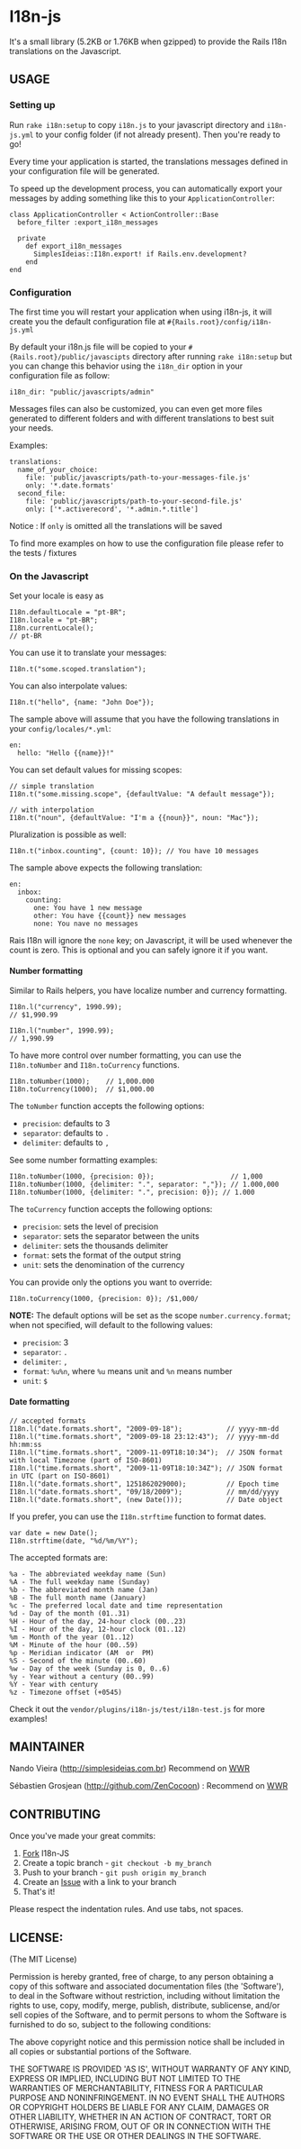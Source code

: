 I18n-js
=======

It's a small library (5.2KB or 1.76KB when gzipped) to provide the Rails I18n translations on the Javascript.

USAGE
-----

### Setting up

Run `rake i18n:setup` to copy `i18n.js` to your javascript directory and `i18n-js.yml` to your config folder (if not already present). Then you're ready to go!

Every time your application is started, the translations messages defined in your configuration file will be generated.

To speed up the development process, you can automatically export your messages by adding something
like this to your `ApplicationController`:

	class ApplicationController < ActionController::Base
	  before_filter :export_i18n_messages

	  private
	    def export_i18n_messages
	      SimplesIdeias::I18n.export! if Rails.env.development?
	    end
	end

### Configuration

The first time you will restart your application when using i18n-js, it will create you the default configuration file at `#{Rails.root}/config/i18n-js.yml`

By default your i18n.js file will be copied to your `#{Rails.root}/public/javascipts` directory after running `rake i18n:setup` but you can change this behavior using the `i18n_dir` option in your configuration file as follow:

    i18n_dir: "public/javascripts/admin"

Messages files can also be customized, you can even get more files generated to different folders and with different translations to best suit your needs.

Examples:

    translations:
      name_of_your_choice:
        file: 'public/javascripts/path-to-your-messages-file.js'
        only: '*.date.formats'
      second_file:
        file: 'public/javascripts/path-to-your-second-file.js'
        only: ['*.activerecord', '*.admin.*.title']

Notice : If `only` is omitted all the translations will be saved

To find more examples on how to use the configuration file please refer to the tests / fixtures

### On the Javascript

Set your locale is easy as

	I18n.defaultLocale = "pt-BR";
	I18n.locale = "pt-BR";
	I18n.currentLocale();
	// pt-BR

You can use it to translate your messages:

	I18n.t("some.scoped.translation");

You can also interpolate values:

	I18n.t("hello", {name: "John Doe"});

The sample above will assume that you have the following translations in your
`config/locales/*.yml`:

	en:
	  hello: "Hello {{name}}!"

You can set default values for missing scopes:

	// simple translation
	I18n.t("some.missing.scope", {defaultValue: "A default message"});

	// with interpolation
	I18n.t("noun", {defaultValue: "I'm a {{noun}}", noun: "Mac"});

Pluralization is possible as well:

	I18n.t("inbox.counting", {count: 10}); // You have 10 messages

The sample above expects the following translation:

	en:
	  inbox:
	    counting:
	      one: You have 1 new message
	      other: You have {{count}} new messages
	      none: You nave no messages

Rais I18n will ignore the `none` key; on Javascript, it will be used whenever the count
is zero. This is optional and you can safely ignore it if you want.

#### Number formatting

Similar to Rails helpers, you have localize number and currency formatting.

	I18n.l("currency", 1990.99);
	// $1,990.99

	I18n.l("number", 1990.99);
	// 1,990.99

To have more control over number formatting, you can use the `I18n.toNumber` and `I18n.toCurrency` functions.

	I18n.toNumber(1000);    // 1,000.000
	I18n.toCurrency(1000);  // $1,000.00

The `toNumber` function accepts the following options:

* `precision`: defaults to 3
* `separator`: defaults to `.`
* `delimiter`: defaults to `,`

See some number formatting examples:

	I18n.toNumber(1000, {precision: 0});                   // 1,000
	I18n.toNumber(1000, {delimiter: ".", separator: ","}); // 1.000,000
	I18n.toNumber(1000, {delimiter: ".", precision: 0}); // 1.000

The `toCurrency` function accepts the following options:

* `precision`: sets the level of precision
* `separator`: sets the separator between the units
* `delimiter`: sets the thousands delimiter
* `format`: sets the format of the output string
* `unit`: sets the denomination of the currency

You can provide only the options you want to override:

	I18n.toCurrency(1000, {precision: 0}); /$1,000/

**NOTE:** The default options will be set as the scope `number.currency.format`; when not specified,
will default to the following values:

* `precision`: 3
* `separator`: `.`
* `delimiter`: `,`
* `format`: `%u%n`, where `%u` means unit and `%n` means number
* `unit`: `$`

#### Date formatting

	// accepted formats
	I18n.l("date.formats.short", "2009-09-18"); 		  // yyyy-mm-dd
	I18n.l("time.formats.short", "2009-09-18 23:12:43");  // yyyy-mm-dd hh:mm:ss
	I18n.l("time.formats.short", "2009-11-09T18:10:34");  // JSON format with local Timezone (part of ISO-8601)
	I18n.l("time.formats.short", "2009-11-09T18:10:34Z"); // JSON format in UTC (part on ISO-8601)
	I18n.l("date.formats.short", 1251862029000);		  // Epoch time
	I18n.l("date.formats.short", "09/18/2009");			  // mm/dd/yyyy
	I18n.l("date.formats.short", (new Date()));           // Date object

If you prefer, you can use the `I18n.strftime` function to format dates.

	var date = new Date();
	I18n.strftime(date, "%d/%m/%Y");

The accepted formats are:

	%a - The abbreviated weekday name (Sun)
	%A - The full weekday name (Sunday)
	%b - The abbreviated month name (Jan)
	%B - The full month name (January)
	%c - The preferred local date and time representation
	%d - Day of the month (01..31)
	%H - Hour of the day, 24-hour clock (00..23)
	%I - Hour of the day, 12-hour clock (01..12)
	%m - Month of the year (01..12)
	%M - Minute of the hour (00..59)
	%p - Meridian indicator (AM  or  PM)
	%S - Second of the minute (00..60)
	%w - Day of the week (Sunday is 0, 0..6)
	%y - Year without a century (00..99)
	%Y - Year with century
	%z - Timezone offset (+0545)

Check it out the `vendor/plugins/i18n-js/test/i18n-test.js` for more examples!

MAINTAINER
----------

Nando Vieira (<http://simplesideias.com.br>) Recommend on [WWR](http://www.workingwithrails.com/person/7846-nando-vieira)

Sébastien Grosjean (<http://github.com/ZenCocoon>) : Recommend on [WWR](http://workingwithrails.com/person/2773-sebastien-grosjean)

CONTRIBUTING
------------

Once you've made your great commits:

1. [Fork](http://help.github.com/forking/) I18n-JS
2. Create a topic branch - `git checkout -b my_branch`
3. Push to your branch - `git push origin my_branch`
4. Create an [Issue](http://github.com/fnando/i18n-js/issues) with a link to your branch
5. That's it!

Please respect the indentation rules. And use tabs, not spaces.

LICENSE:
--------

(The MIT License)

Permission is hereby granted, free of charge, to any person obtaining
a copy of this software and associated documentation files (the
'Software'), to deal in the Software without restriction, including
without limitation the rights to use, copy, modify, merge, publish,
distribute, sublicense, and/or sell copies of the Software, and to
permit persons to whom the Software is furnished to do so, subject to
the following conditions:

The above copyright notice and this permission notice shall be
included in all copies or substantial portions of the Software.

THE SOFTWARE IS PROVIDED 'AS IS', WITHOUT WARRANTY OF ANY KIND,
EXPRESS OR IMPLIED, INCLUDING BUT NOT LIMITED TO THE WARRANTIES OF
MERCHANTABILITY, FITNESS FOR A PARTICULAR PURPOSE AND NONINFRINGEMENT.
IN NO EVENT SHALL THE AUTHORS OR COPYRIGHT HOLDERS BE LIABLE FOR ANY
CLAIM, DAMAGES OR OTHER LIABILITY, WHETHER IN AN ACTION OF CONTRACT,
TORT OR OTHERWISE, ARISING FROM, OUT OF OR IN CONNECTION WITH THE
SOFTWARE OR THE USE OR OTHER DEALINGS IN THE SOFTWARE.
